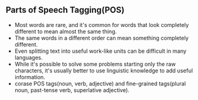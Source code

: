 ## Parts of Speech Tagging(POS)
* Most words are rare, and it's common for words that look completely different to mean almost the same thing.
* The same words in a different order can mean something completely different.
* Even splitting text into useful work-like units can be difficult in many languages.
* While it's possible to solve some problems starting only the raw characters, it's usually better to use linguistic knowledge to add useful information.
* corase POS tags(noun, verb, adjective) and fine-grained tags(plural noun, past-tense verb, superlative adjective).
